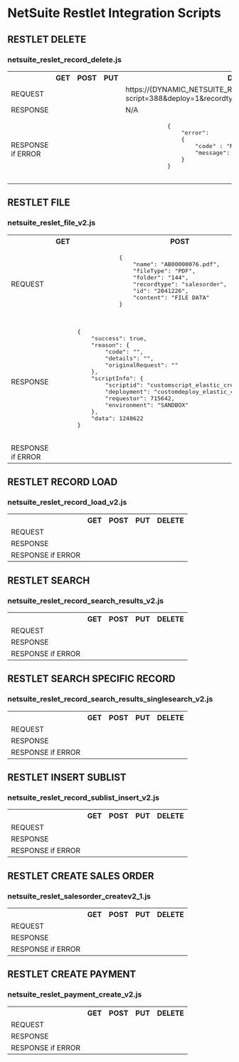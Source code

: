 # NetSuite Restlet Integration Scripts


## RESTLET DELETE
### netsuite_reslet_record_delete.js

<table>
	<tr>
		<th></th>
		<th>GET</th>
		<th>POST</th>
		<th>PUT</th>
		<th>DELETE</th>
	</tr>
	<tr>
		<td>REQUEST</td>
		<td></td>
		<td></td>
		<td></td>
		<td>https://{DYNAMIC_NETSUITE_REST_URL}/app/site/hosting/restlet.nl?script=388&deploy=1&recordtype=salesorder&id=2107362</td>
	</tr>
	<tr>
		<td>RESPONSE</td>
		<td></td>
		<td></td>
		<td></td>
		<td>N/A</td>
	</tr>
	<tr>
		<td>RESPONSE if ERROR</td>
		<td></td>
		<td></td>
		<td></td>
		<td>
			<pre lang="javascript">
			{
				"error": 
				{
					"code" : "NETSUITE_ERROR_CODE",
					"message": "Netsuite Generic Error Message"
				}
			}
			</pre>
		</td>
	</tr>
</table>


## RESTLET FILE
### netsuite_reslet_file_v2.js

<table>
	<tr>
		<th></th>
		<th>GET</th>
		<th>POST</th>
		<th>PUT</th>
		<th>DELETE</th>
	</tr>
	<tr>
		<td>REQUEST</td>
		<td></td>
		<td>
			<pre lang="javascript">
			{
				"name": "AB00000076.pdf",
				"fileType": "PDF",
				"folder": "144",
				"recordtype": "salesorder",
				"id": "2041226",
				"content": "FILE DATA"
			}
			</pre>
		</td>
		<td></td>
		<td></td>
	</tr>
	<tr>
		<td>RESPONSE</td>
		<td></td>
		<td>
			<pre lang="javascript">
{
    "success": true,
    "reason": {
        "code": "",
        "details": "",
        "originalRequest": ""
    },
    "scriptInfo": {
        "scriptid": "customscript_elastic_createfile_v2",
        "deployment": "customdeploy_elastic_createfile_v2",
        "requestor": 715642,
        "environment": "SANDBOX"
    },
    "data": 1248622
}
			</pre>			
		</td>
		<td></td>
		<td></td>
	</tr>
	<tr>
		<td>RESPONSE if ERROR</td>
		<td></td>
		<td></td>
		<td></td>
		<td></td>
	</tr>
</table>



## RESTLET RECORD LOAD
### netsuite_reslet_record_load_v2.js

<table>
	<tr>
		<th></th>
		<th>GET</th>
		<th>POST</th>
		<th>PUT</th>
		<th>DELETE</th>
	</tr>
	<tr>
		<td>REQUEST</td>
		<td></td>
		<td></td>
		<td></td>
		<td></td>
	</tr>
	<tr>
		<td>RESPONSE</td>
		<td></td>
		<td></td>
		<td></td>
		<td></td>
	</tr>
	<tr>
		<td>RESPONSE if ERROR</td>
		<td></td>
		<td></td>
		<td></td>
		<td></td>
	</tr>
</table>



## RESTLET SEARCH
### netsuite_reslet_record_search_results_v2.js

<table>
	<tr>
		<th></th>
		<th>GET</th>
		<th>POST</th>
		<th>PUT</th>
		<th>DELETE</th>
	</tr>
	<tr>
		<td>REQUEST</td>
		<td></td>
		<td></td>
		<td></td>
		<td></td>
	</tr>
	<tr>
		<td>RESPONSE</td>
		<td></td>
		<td></td>
		<td></td>
		<td></td>
	</tr>
	<tr>
		<td>RESPONSE if ERROR</td>
		<td></td>
		<td></td>
		<td></td>
		<td></td>
	</tr>
</table>



## RESTLET SEARCH SPECIFIC RECORD
### netsuite_reslet_record_search_results_singlesearch_v2.js

<table>
	<tr>
		<th></th>
		<th>GET</th>
		<th>POST</th>
		<th>PUT</th>
		<th>DELETE</th>
	</tr>
	<tr>
		<td>REQUEST</td>
		<td></td>
		<td></td>
		<td></td>
		<td></td>
	</tr>
	<tr>
		<td>RESPONSE</td>
		<td></td>
		<td></td>
		<td></td>
		<td></td>
	</tr>
	<tr>
		<td>RESPONSE if ERROR</td>
		<td></td>
		<td></td>
		<td></td>
		<td></td>
	</tr>
</table>



## RESTLET INSERT SUBLIST
### netsuite_reslet_record_sublist_insert_v2.js

<table>
	<tr>
		<th></th>
		<th>GET</th>
		<th>POST</th>
		<th>PUT</th>
		<th>DELETE</th>
	</tr>
	<tr>
		<td>REQUEST</td>
		<td></td>
		<td></td>
		<td></td>
		<td></td>
	</tr>
	<tr>
		<td>RESPONSE</td>
		<td></td>
		<td></td>
		<td></td>
		<td></td>
	</tr>
	<tr>
		<td>RESPONSE if ERROR</td>
		<td></td>
		<td></td>
		<td></td>
		<td></td>
	</tr>
</table>



## RESTLET CREATE SALES ORDER
### netsuite_reslet_salesorder_createv2_1.js

<table>
	<tr>
		<th></th>
		<th>GET</th>
		<th>POST</th>
		<th>PUT</th>
		<th>DELETE</th>
	</tr>
	<tr>
		<td>REQUEST</td>
		<td></td>
		<td></td>
		<td></td>
		<td></td>
	</tr>
	<tr>
		<td>RESPONSE</td>
		<td></td>
		<td></td>
		<td></td>
		<td></td>
	</tr>
	<tr>
		<td>RESPONSE if ERROR</td>
		<td></td>
		<td></td>
		<td></td>
		<td></td>
	</tr>
</table>



## RESTLET CREATE PAYMENT
### netsuite_reslet_payment_create_v2.js

<table>
	<tr>
		<th></th>
		<th>GET</th>
		<th>POST</th>
		<th>PUT</th>
		<th>DELETE</th>
	</tr>
	<tr>
		<td>REQUEST</td>
		<td></td>
		<td></td>
		<td></td>
		<td></td>
	</tr>
	<tr>
		<td>RESPONSE</td>
		<td></td>
		<td></td>
		<td></td>
		<td></td>
	</tr>
	<tr>
		<td>RESPONSE if ERROR</td>
		<td></td>
		<td></td>
		<td></td>
		<td></td>
	</tr>
</table>


